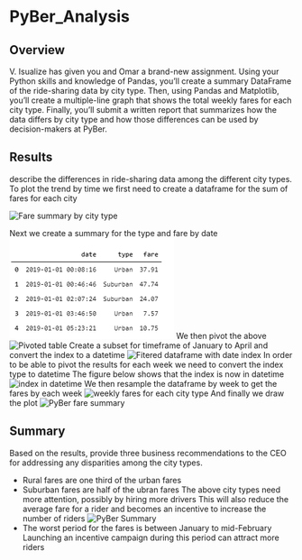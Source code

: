 # PyBer_Analysis

## Overview
V. Isualize has given you and Omar a brand-new assignment. Using your Python skills and knowledge of Pandas, you’ll create a summary DataFrame of the ride-sharing data by city type. Then, using Pandas and Matplotlib, you’ll create a multiple-line graph that shows the total weekly fares for each city type. Finally, you’ll submit a written report that summarizes how the data differs by city type and how those differences can be used by decision-makers at PyBer.

## Results
describe the differences in ride-sharing data among the different city types.
To plot the trend by time we first need to create a dataframe for the sum of fares for each city

![Fare summary by city type](analysis/PyBer_SummaryByCityType)

Next we create a summary for the type and fare by date
![Fare summary by date](analysis/PyBer_SummaryByDate.png)
We then pivot the above 
![Pivoted table]('/analysis/PyBer_SummaryPivoted.png')
Create a subset for timeframe of January to April and convert the index to a datetime
![Fitered dataframe with date index]('/analyis/PyBer_SummaryFiltered.png')
In order to be able to pivot the results for each week we need to convert the index type to datetime
The figure below shows that the index is now in datetime
![index in datetime]('/analysis/PyBer_SummaryPivoted_info.png')
We then resample the dataframe by week to get the fares by each week
![weekly fares for each city type]('/analysis/PyBer_SummaryPivoted_weekly')
And finally we draw the plot
![PyBer fare summary]('/analysis/PyBer_fare_summary.png')
## Summary
Based on the results, provide three business recommendations to the CEO for addressing any disparities among the city types.
* Rural fares are one third of the urban fares
* Suburban fares are half of the ubran fares
The above city types need more attention, possibly by hiring more drivers
This will also reduce the average fare for a rider and becomes an incentive to increase the number of riders
![PyBer Summary]('/analysis/PyBer_Summary.png')
* The worst period for the fares is between January to mid-February
Launching an incentive campaign during this period can attract more riders

